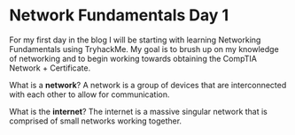 # Network Fundamentals Day 1

For my first day in the blog I will be starting with learning Networking Fundamentals using TryhackMe. My goal is to brush up on my knowledge of networking and to begin working towards obtaining the CompTIA Network + Certificate.

What is a **network**? A network is a group of devices that are interconnected with each other to allow for communication.

What is the **internet**? The internet is a massive singular network that is comprised of small networks working together.



